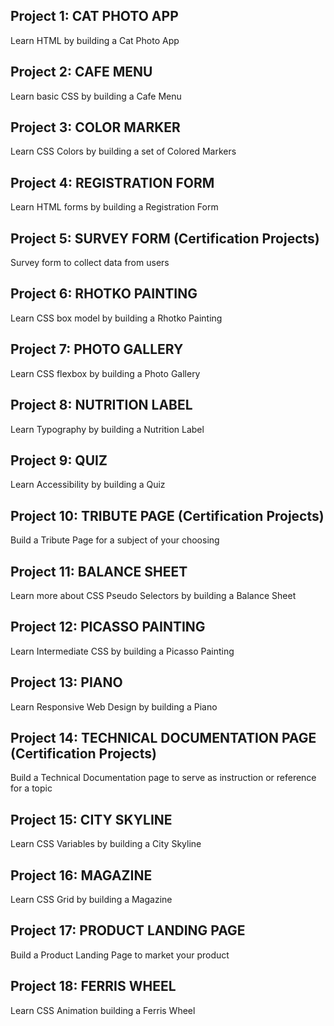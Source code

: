 ## Project 1: CAT PHOTO APP
Learn HTML by building a Cat Photo App

## Project 2: CAFE MENU
Learn basic CSS by building a Cafe Menu

## Project 3: COLOR MARKER
Learn CSS Colors by building a set of Colored Markers

## Project 4: REGISTRATION FORM
Learn HTML forms by building a Registration Form

## Project 5: SURVEY FORM (Certification Projects)
Survey form to collect data from users

## Project 6: RHOTKO PAINTING
Learn CSS box model by building a Rhotko Painting 

## Project 7: PHOTO GALLERY
Learn CSS flexbox by building a Photo Gallery

## Project 8: NUTRITION LABEL
Learn Typography by building a Nutrition Label

## Project 9: QUIZ
Learn Accessibility by building a Quiz

## Project 10: TRIBUTE PAGE (Certification Projects)
Build a Tribute Page for a subject of your choosing

## Project 11: BALANCE SHEET
Learn more about CSS Pseudo Selectors by building a Balance Sheet

## Project 12: PICASSO PAINTING
Learn Intermediate CSS by building a Picasso Painting

## Project 13: PIANO
Learn Responsive Web Design by building a Piano

## Project 14: TECHNICAL DOCUMENTATION PAGE (Certification Projects)
Build a Technical Documentation page to serve as instruction or reference for a topic

## Project 15: CITY SKYLINE
Learn CSS Variables by building a City Skyline

## Project 16: MAGAZINE
Learn CSS Grid by building a Magazine

## Project 17: PRODUCT LANDING PAGE
Build a Product Landing Page to market your product

## Project 18: FERRIS WHEEL
Learn CSS Animation building a Ferris Wheel